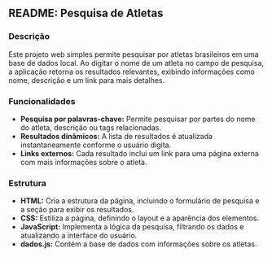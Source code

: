 ## README: Pesquisa de Atletas

### Descrição
Este projeto web simples permite pesquisar por atletas brasileiros em uma base de dados local. Ao digitar o nome de um atleta no campo de pesquisa, a aplicação retorna os resultados relevantes, exibindo informações como nome, descrição e um link para mais detalhes.

### Funcionalidades
* **Pesquisa por palavras-chave:** Permite pesquisar por partes do nome do atleta, descrição ou tags relacionadas.
* **Resultados dinâmicos:** A lista de resultados é atualizada instantaneamente conforme o usuário digita.
* **Links externos:** Cada resultado inclui um link para uma página externa com mais informações sobre o atleta.

### Estrutura
* **HTML:** Cria a estrutura da página, incluindo o formulário de pesquisa e a seção para exibir os resultados.
* **CSS:** Estiliza a página, definindo o layout e a aparência dos elementos.
* **JavaScript:** Implementa a lógica da pesquisa, filtrando os dados e atualizando a interface do usuário.
* **dados.js:** Contém a base de dados com informações sobre os atletas.
